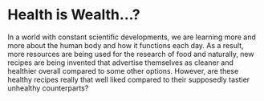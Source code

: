 # Health is Wealth...?

In a world with constant scientific developments, we are learning more and more about the human body and how it functions each day. As a result, more resources are being used for the research of food and naturally, new recipes are being invented that advertise themselves as cleaner and healthier overall compared to some other options. However, are these healthy recipes really that well liked compared to their supposedly tastier unhealthy counterparts?

